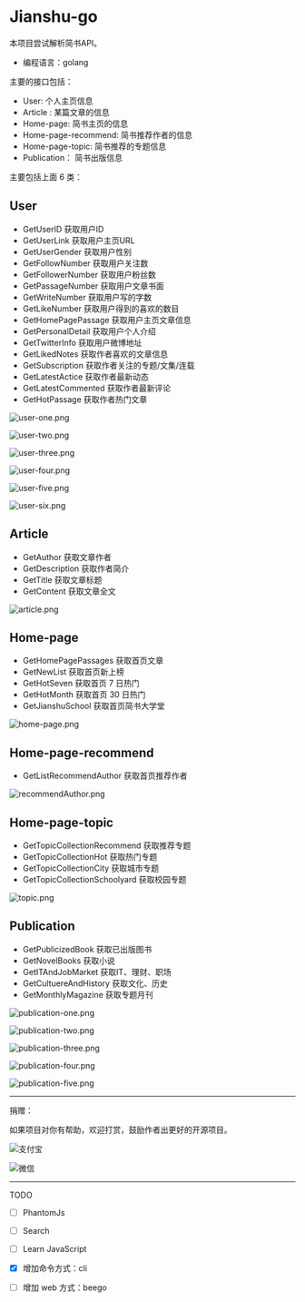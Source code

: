 # Jianshu-go


本项目尝试解析简书API。

- 编程语言：golang

主要的接口包括：

- User: 个人主页信息
- Article : 某篇文章的信息
- Home-page: 简书主页的信息
- Home-page-recommend: 简书推荐作者的信息
- Home-page-topic: 简书推荐的专题信息
- Publication： 简书出版信息


主要包括上面 6 类：


## User 

- GetUserID  获取用户ID
- GetUserLink 获取用户主页URL
- GetUserGender 获取用户性别
- GetFollowNumber 获取用户关注数
- GetFollowerNumber 获取用户粉丝数
- GetPassageNumber 获取用户文章书面
- GetWriteNumber 获取用户写的字数
- GetLikeNumber 获取用户得到的喜欢的数目
- GetHomePagePassage 获取用户主页文章信息
- GetPersonalDetail 获取用户个人介绍
- GetTwitterInfo 获取用户微博地址
- GetLikedNotes 获取作者喜欢的文章信息
- GetSubscription 获取作者关注的专题/文集/连载
- GetLatestActice 获取作者最新动态
- GetLatestCommented 获取作者最新评论
- GetHotPassage 获取作者热门文章


![user-one.png](https://upload-images.jianshu.io/upload_images/1818135-b6bdda5bf98d192e.png?imageMogr2/auto-orient/strip%7CimageView2/2/w/1240)

![user-two.png](https://upload-images.jianshu.io/upload_images/1818135-f68eb4d766af7143.png?imageMogr2/auto-orient/strip%7CimageView2/2/w/1240)

![user-three.png](https://upload-images.jianshu.io/upload_images/1818135-be2376ad7b93a2c3.png?imageMogr2/auto-orient/strip%7CimageView2/2/w/1240)

![user-four.png](https://upload-images.jianshu.io/upload_images/1818135-910091c8893091ed.png?imageMogr2/auto-orient/strip%7CimageView2/2/w/1240)

![user-five.png](https://upload-images.jianshu.io/upload_images/1818135-aaba660c816763ba.png?imageMogr2/auto-orient/strip%7CimageView2/2/w/1240)

![user-six.png](https://upload-images.jianshu.io/upload_images/1818135-e27de40798147abf.png?imageMogr2/auto-orient/strip%7CimageView2/2/w/1240)

## Article

- GetAuthor 获取文章作者
- GetDescription 获取作者简介
- GetTitle 获取文章标题
- GetContent 获取文章全文


![article.png](https://upload-images.jianshu.io/upload_images/1818135-f41e684241267c67.png?imageMogr2/auto-orient/strip%7CimageView2/2/w/1240)


## Home-page 

- GetHomePagePassages 获取首页文章
- GetNewList 获取首页新上榜
- GetHotSeven 获取首页 7 日热门
- GetHotMonth 获取首页 30 日热门
- GetJianshuSchool 获取首页简书大学堂

![home-page.png](https://upload-images.jianshu.io/upload_images/1818135-dc42bcdd5286ec68.png?imageMogr2/auto-orient/strip%7CimageView2/2/w/1240)



## Home-page-recommend

- GetListRecommendAuthor 获取首页推荐作者

![recommendAuthor.png](https://upload-images.jianshu.io/upload_images/1818135-0c31b9513039cbc1.png?imageMogr2/auto-orient/strip%7CimageView2/2/w/1240)



## Home-page-topic

- GetTopicCollectionRecommend 获取推荐专题
- GetTopicCollectionHot 获取热门专题
- GetTopicCollectionCity 获取城市专题
- GetTopicCollectionSchoolyard 获取校园专题


![topic.png](https://upload-images.jianshu.io/upload_images/1818135-10880c9494a1afaa.png?imageMogr2/auto-orient/strip%7CimageView2/2/w/1240)




## Publication


- GetPublicizedBook 获取已出版图书
- GetNovelBooks 获取小说
- GetITAndJobMarket 获取IT、理财、职场
- GetCultuereAndHistory 获取文化、历史
- GetMonthlyMagazine 获取专题月刊

![publication-one.png](https://upload-images.jianshu.io/upload_images/1818135-85e4b0cf1305c1eb.png?imageMogr2/auto-orient/strip%7CimageView2/2/w/1240)

![publication-two.png](https://upload-images.jianshu.io/upload_images/1818135-ffc616be74934c35.png?imageMogr2/auto-orient/strip%7CimageView2/2/w/1240)

![publication-three.png](https://upload-images.jianshu.io/upload_images/1818135-cfbe6d2f805fb572.png?imageMogr2/auto-orient/strip%7CimageView2/2/w/1240)

![publication-four.png](https://upload-images.jianshu.io/upload_images/1818135-faea20e3bda89de6.png?imageMogr2/auto-orient/strip%7CimageView2/2/w/1240)

![publication-five.png](https://upload-images.jianshu.io/upload_images/1818135-cbc20eea744e722c.png?imageMogr2/auto-orient/strip%7CimageView2/2/w/1240)



---

捐赠：

如果项目对你有帮助，欢迎打赏，鼓励作者出更好的开源项目。


![支付宝](https://github.com/wuxiaoxiaoshen/Jianshu-go/blob/master/image/%E6%94%AF%E4%BB%98%E5%AE%9D.jpg?raw=true)

![微信](https://github.com/wuxiaoxiaoshen/Jianshu-go/blob/master/image/%E5%BE%AE%E4%BF%A1.jpg?raw=true)


---

TODO

- [ ] PhantomJs
- [ ] Search
- [ ] Learn JavaScript
- [x] 增加命令方式：cli
- [ ] 增加 web 方式：beego

